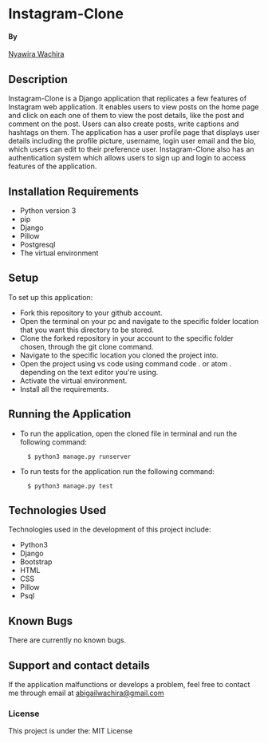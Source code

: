 # Instagram-Clone

#### By

[Nyawira Wachira](https://github.com/Nyawira-Wachira)

## Description

Instagram-Clone is a Django application that replicates a few features of Instagram web application. It enables users to view posts on the home page and click on each one of them to view the post details, like the post and comment on the post. Users can also create posts, write captions and hashtags on them.
The application has a user profile page that displays user details including the profile picture, username, login user email and the bio, which users can edit to their preference user. Instagram-Clone also has an authentication system which allows users to sign up and login to access features of the application.

## Installation Requirements
* Python version 3 
* pip
* Django
* Pillow
* Postgresql
* The virtual environment

## Setup
  To set up this application:
  
* Fork this repository to your github account.
* Open the terminal on your pc and navigate to the specific folder location that you want this directory to be stored.
* Clone the forked repository in your account to the specific folder chosen, through the git clone command.
* Navigate to the specific location you cloned the project into.
* Open the project using vs code using command code . or atom . depending on the text editor you're using.
* Activate the virtual environment.
* Install all the requirements.
 ## Running the Application

* To run the application, open the cloned file in terminal and run the following command:

        $ python3 manage.py runserver
        
* To run tests for the application run the following command:

        $ python3 manage.py test

## Technologies Used
Technologies used in the development of this project include:

* Python3
* Django
* Bootstrap
* HTML
* CSS
* Pillow
* Psql

## Known Bugs
There are currently no known bugs.

## Support and contact details
If the application malfunctions or develops a problem, feel free to contact me through email at abigailwachira@gmail.com


### License

This project is under the:
MIT License
